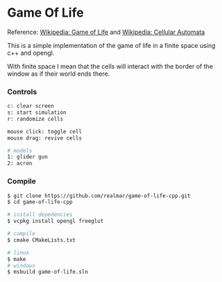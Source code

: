 Game Of Life
============

Reference: [Wikipedia: Game of Life](https://en.wikipedia.org/wiki/Conway%27s_Game_of_Life) and [Wikipedia: Cellular Automata](https://en.wikipedia.org/wiki/Cellular_automaton)

This is a simple implementation of the game of life in a finite space using c++ and opengl.

With finite space I mean that the cells will interact with the border of the window as if their world ends there.

### Controls

```sh
c: clear screen
s: start simulation
r: randomize cells

mouse click: toggle cell
mouse drag: revive cells

# models
1: glider gun
2: acron
```

### Compile

```sh
$ git clone https://github.com/realmar/game-of-life-cpp.git
$ cd game-of-life-cpp

# install depedencies
$ vcpkg install opengl freeglut

# compile
$ cmake CMakeLists.txt

# linux
$ make
# windows
$ msbuild game-of-life.sln
```
